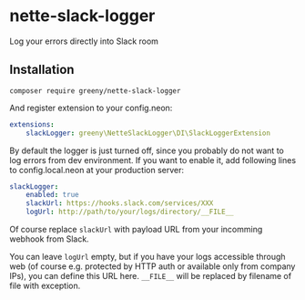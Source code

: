 # nette-slack-logger
Log your errors directly into Slack room

## Installation

`composer require greeny/nette-slack-logger`

And register extension to your config.neon:

```yaml
extensions:
	slackLogger: greeny\NetteSlackLogger\DI\SlackLoggerExtension
```

By default the logger is just turned off, since you probably do not want to log errors from dev environment. If you want to enable it, add following lines to config.local.neon at your production server:

```yaml
slackLogger:
	enabled: true
	slackUrl: https://hooks.slack.com/services/XXX
	logUrl: http://path/to/your/logs/directory/__FILE__
```

Of course replace `slackUrl` with payload URL from your incomming webhook from Slack.

You can leave `logUrl` empty, but if you have your logs accessible through web (of course e.g. protected by HTTP auth or available only from company IPs), you can define this URL here. `__FILE__` will be replaced by filename of file with exception.
